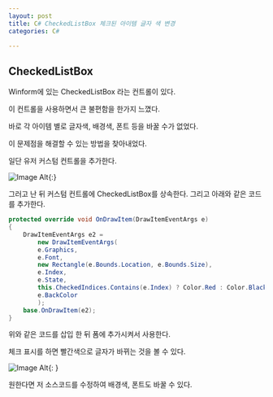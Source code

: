 ```yaml
---
layout: post
title: C# CheckedListBox 체크된 아이템 글자 색 변경
categories: C#

---
```


## CheckedListBox

Winform에 있는 CheckedListBox 라는 컨트롤이 있다.

이 컨트롤을 사용하면서 큰 불편함을 한가지 느꼈다.



바로 각 아이템 별로 글자색, 배경색, 폰트 등을 바꿀 수가 없었다.

이 문제점을 해결할 수 있는 방법을 찾아내었다.



일단 유저 커스텀 컨트롤을 추가한다.

![Image Alt ]({{site.url}}/images/2019-08-31-1/1.jpg ){:}

그러고 난 뒤 커스텀 컨트롤에 CheckedListBox를 상속한다.
그리고 아래와 같은 코드를 추가한다.

```C#
protected override void OnDrawItem(DrawItemEventArgs e)
{
    DrawItemEventArgs e2 =
        new DrawItemEventArgs(
        e.Graphics, 
        e.Font, 
        new Rectangle(e.Bounds.Location, e.Bounds.Size),
        e.Index, 
        e.State, 
        this.CheckedIndices.Contains(e.Index) ? Color.Red : Color.Black,
        e.BackColor
        );
    base.OnDrawItem(e2);
}
```

위와 같은 코드를 삽입 한 뒤 폼에 추가시켜서 사용한다.



체크 표시를 하면 빨간색으로 글자가 바뀌는 것을 볼 수 있다.

![Image Alt ]({{site.url}}/images/2019-08-31-1/2.jpg ){: }



[예제 소스파일]: {{site.url}}/images/2019-08-31-1/2.jpg	"예제 소스파일"



원한다면 저 소스코드를 수정하여 배경색, 폰트도 바꿀 수 있다.

